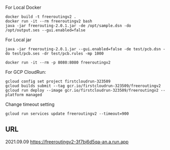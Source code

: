 For Local Docker
```
docker build -t freeroutingv2 .
docker run -it --rm freeroutingv2 bash
java -jar freerouting-2.0.1.jar -de /opt/sample.dsn -do /opt/output.ses --gui.enabled=false
```

For Local jar
```
java -jar freerouting-2.0.1.jar --gui.enabled=false -de test/pcb.dsn -do test/pcb.ses -dr test/pcb.rules -mp 1000
```

```
docker run -it --rm -p 8080:8080 freeroutingv2
```

For GCP CloudRun:
```
gcloud config set project firstcloudrun-323509
gcloud builds submit --tag gcr.io/firstcloudrun-323509/freeroutingv2
gcloud run deploy --image gcr.io/firstcloudrun-323509/freeroutingv2 --platform managed
```

Change timeout setting

```
gcloud run services update freeroutingv2 --timeout=900
```

URL
----
2021.09.09
https://freeroutingv2-3f7bj6d5qa-an.a.run.app